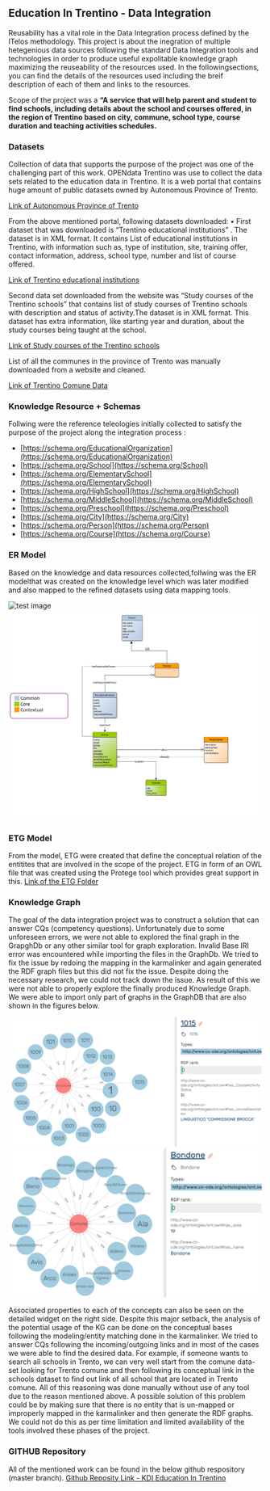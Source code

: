 ## Education In Trentino - Data Integration

Reusability has a vital role in the Data Integration process defined by the ITelos methodology. This project is about the inegration of multiple hetegenious data sources following the standard Data Integration tools and technologies in order to produce useful expolitable knowledge graph maximizing the reuseability of the resources used. In the followingsections, you can find the details of the resources used including the breif description of each of them and links to the resources. 

Scope of the project was a **“A service that will help parent and student to find schools, including details about the school and courses offered, in the region of Trentino based on city, commune, school type, course duration and teaching activities schedules.**


### Datasets

Collection of data that supports the purpose of the project was one of the challenging part of
this work. OPENdata Trentino was use to collect the data sets related to the education data in
Trentino. It is a web portal that contains huge amount of public datasets owned by Autonomous
Province of Trento. 

[Link of Autonomous
Province of Trento](https://dati.trentino.it/)


From the above mentioned portal, following datasets downloaded:
• First dataset that was downloaded is “Trentino educational institutions” . The dataset is
in XML format. It contains List of educational institutions in Trentino, with information such
as, type of institution, site, training offer, contact information, address, school type, number
and list of course offered. 

[Link of Trentino educational institutions](https://dati.trentino.it/dataset/istituzioni-scolastiche-trentino)

Second data set downloaded from the website was “Study courses of the Trentino schools”
that contains list of study courses of Trentino schools with description and status of activity.The dataset is in XML format. This dataset has extra information, like starting year and duration, about the study courses being taught at the school.

[Link of Study courses of the Trentino schools](https://dati.trentino.it/dataset/corsi-di-studio-delle-scuole-trentine)

List of all the communes in the province of Trento was manually downloaded from a website and cleaned.

[Link of Trentino Comune Data](https://en.wikipedia.org/wiki/Municipalities_of_Trentino)


### Knowledge Resource + Schemas 

Follwing were the reference teleologies initially collected to satisfy the purpose of the project
along the integration process :
- [https://schema.org/EducationalOrganization](https://schema.org/EducationalOrganization)
- [https://schema.org/School](https://schema.org/School)
- [https://schema.org/ElementarySchool](https://schema.org/ElementarySchool)
- [https://schema.org/HighSchool](https://schema.org/HighSchool)
- [https://schema.org/MiddleSchool](https://schema.org/MiddleSchool)
- [https://schema.org/Preschool](https://schema.org/Preschool)
- [https://schema.org/City](https://schema.org/City)
- [https://schema.org/Person](https://schema.org/Person)
- [https://schema.org/Course](https://schema.org/Course)

### ER Model

Based on the knowledge and data resources collected,follwing was the ER modelthat was created on the knowledge level which was later modified and also mapped to the refined datasets using data mapping tools.

![test image](https://www.datapine.com/blog/wp-content/uploads/2016/08/data-interpretation-art.jpg)
![ER Model](https://github.com/alihamzaunitn/kdi-educationtrentino/blob/master/Documentation/ERmodel_formalModelingPhaseV2.png)

### ETG Model
From the model, ETG were created that define the conceptual relation of the entitites that are involved in the scope of the project. ETG in form of an OWL file that was created using the Protege tool which provides great support in this.
[Link of the ETG Folder](https://github.com/alihamzaunitn/kdi-educationtrentino/blob/master/Teleologies/Formal%20Modeling/education%20in%20trentino%20-%20kdi%20project%20ontology%20v2.owl)


### Knowledge Graph

The goal of the data integration project was to construct a solution that can answer CQs (competency questions). Unfortunately due to some unforeseen errors, we were not able to explored the final graph in the GrapghDb or any other similar tool for graph exploration. Invalid Base IRI
error was encountered while importing the files in the GraphDb. We tried to fix the issue by
redoing the mapping in the karmalinker and again generated the RDF graph files but this did
not fix the issue. Despite doing the necessary research, we could not track down the issue. As
result of this we were not able to properly explore the finally produced Knowledge Graph. We
were able to import only part of graphs in the GraphDB that are also shown in the figures
below.

![Graph1](https://github.com/alihamzaunitn/kdi-educationtrentino/blob/master/Documentation/Screenshot%202022-01-09%20022225.png)
![Graph2](https://github.com/alihamzaunitn/kdi-educationtrentino/blob/master/Documentation/comune%20graph.png)

Associated properties to each of the concepts can also be seen on the detailed widget on the
right side. Despite this major setback, the analysis of the potential usage of the KG can be done on
the conceptual bases following the modeling/entity matching done in the karmalinker. We tried
to answer CQs following the incoming/outgoing links and in most of the cases we were able
to find the desired data. For example, if someone wants to search all schools in Trento, we
can very well start from the comune data-set looking for Trento comune and then following its
conceptual link in the schools dataset to find out link of all school that are located in Trento
comune. All of this reasoning was done manually without use of any tool due to the reason
mentioned above. A possible solution of this problem could be by making sure that there is no
entity that is un-mapped or improperly mapped in the karmalinker and then generate the RDF
graphs. We could not do this as per time limitation and limited availability of the tools involved
these phases of the project.

### GITHUB Repository
All of the mentioned work can be found in the below github respository (master branch).
[Github Reposity Link - KDI Education In Trentino](https://github.com/alihamzaunitn/kdi-educationtrentino/tree/master)


